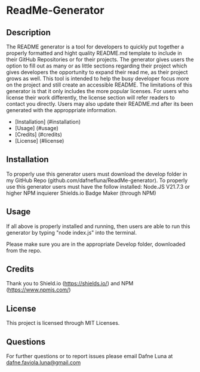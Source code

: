 # ReadMe-Generator

## Description

The README generator is a tool for developers to quickly put together a properly formatted and hight quality README.md template to include in their GitHub Repositories or for their projects. The generator gives users the option to fill out as many or as little sections regarding their project which gives developers the opportunity to expand their read me, as their project grows as well. This tool is intended to help the busy developer focus more on the project and still create an accessible README. The limitations of this generator is that it only includes the more popular licenses. For users who license their work differently, the license section will refer readers to contact you directly. Users may also update their README.md after its been generated with the approppriate information.

- [Installation] (#installation)
- [Usage] (#usage)
- [Credits] (#credits)
- [License] (#license)

## Installation

To properly use this generator users must download the develop folder in my GitHub Repo (github.com/dafnefluna/ReadMe-generator). To properly use this generator users must have the follow installed:
Node.JS V21.7.3 or higher
NPM inquierer
Shields.io Badge Maker (through NPM)

## Usage

If all above is properly installed and running, then users are able to run this generator by typing "node index.js" into the terminal.

Please make sure you are in the appropriate Develop folder, downloaded from the repo.

## Credits

Thank you to Shield.io (<https://shields.io/>) and NPM (<https://www.npmjs.com/>)

## License

This project is licensed through MIT Licenses.

## Questions

For further questions or to report issues please email Dafne Luna at <dafne.faviola.luna@gmail.com>
